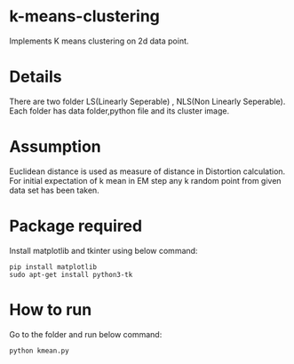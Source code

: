 # k-means-clustering
Implements K means clustering on 2d data point.

# Details
There are two folder LS(Linearly Seperable) , NLS(Non Linearly Seperable). Each folder has data folder,python file and its cluster image.

# Assumption 
Euclidean distance is used as measure of distance in Distortion calculation.<br />
For initial expectation of k mean in EM step any k random point from given data set has been taken.

# Package required
Install matplotlib and tkinter using below command:  

	pip install matplotlib
	sudo apt-get install python3-tk

# How to run
Go to the folder and run below command:

	python kmean.py
